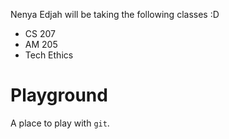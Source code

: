 Nenya Edjah will be taking the following classes :D
- CS 207
- AM 205
- Tech Ethics

# Playground
A place to play with `git`.
